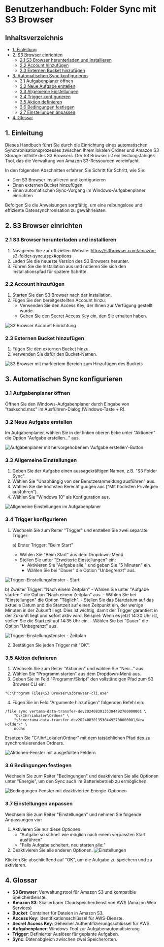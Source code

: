# Benutzerhandbuch: Folder Sync mit S3 Browser

## Inhaltsverzeichnis

- [1. Einleitung](#1-einleitung)
- [2. S3 Browser einrichten](#2-s3-browser-einrichten)
    - [2.1 S3 Browser herunterladen und installieren](#21-s3-browser-herunterladen-und-installieren)
    - [2.2 Account hinzufügen](#22-account-hinzufugen)
    - [2.3 Externen Bucket hinzufügen](#23-externen-bucket-hinzufugen)
- [3. Automatischen Sync konfigurieren](#3-automatischen-sync-konfigurieren)
    - [3.1 Aufgabenplaner öffnen](#31-aufgabenplaner-offnen)
    - [3.2 Neue Aufgabe erstellen](#32-neue-aufgabe-erstellen)
    - [3.3 Allgemeine Einstellungen](#33-allgemeine-einstellungen)
    - [3.4 Trigger konfigurieren](#34-trigger-konfigurieren)
    - [3.5 Aktion definieren](#35-aktion-definieren)
    - [3.6 Bedingungen festlegen](#36-bedingungen-festlegen)
    - [3.7 Einstellungen anpassen](#37-einstellungen-anpassen)
- [4. Glossar](#4-glossar)

## 1. Einleitung

Dieses Handbuch führt Sie durch die Einrichtung eines automatischen Synchronisationsprozesses zwischen Ihrem lokalen Ordner und Amazon S3 Storage mithilfe des S3 Browsers. Der S3 Browser ist ein leistungsfähiges Tool, das die Verwaltung von Amazon S3-Ressourcen vereinfacht.

In den folgenden Abschnitten erfahren Sie Schritt für Schritt, wie Sie:
- Den S3 Browser installieren und konfigurieren
- Einen externen Bucket hinzufügen
- Einen automatischen Sync-Vorgang im Windows-Aufgabenplaner einrichten

Befolgen Sie die Anweisungen sorgfältig, um eine reibungslose und effiziente Datensynchronisation zu gewährleisten.

## 2. S3 Browser einrichten

### 2.1 S3 Browser herunterladen und installieren

1. Navigieren Sie zur offiziellen Website: https://s3browser.com/amazon-s3-folder-sync.aspx#options
2. Laden Sie die neueste Version des S3 Browsers herunter.
3. Führen Sie die Installation aus und notieren Sie sich den Installationspfad für spätere Schritte.

### 2.2 Account hinzufügen

1. Starten Sie den S3 Browser nach der Installation.
2. Fügen Sie den bereitgestellten Account hinzu:
    - Verwenden Sie den Access Key, der Ihnen zur Verfügung gestellt wurde.
    - Geben Sie den Secret Access Key ein, den Sie erhalten haben.

![S3 Browser Account Einrichtung](img/folder-sync/S3_Account.png)

### 2.3 Externen Bucket hinzufügen

1. Fügen Sie den externen Bucket hinzu.
2. Verwenden Sie dafür den Bucket-Namen.

![S3 Browser mit markiertem Bereich zum Hinzufügen des Buckets](img/folder-sync/External_Bucket.png)

## 3. Automatischen Sync konfigurieren

### 3.1 Aufgabenplaner öffnen

Öffnen Sie den Windows-Aufgabenplaner durch Eingabe von "taskschd.msc" im Ausführen-Dialog (Windows-Taste + R).

### 3.2 Neue Aufgabe erstellen

Im Aufgabenplaner, wählen Sie in der linken oberen Ecke unter "Aktionen" die Option "Aufgabe erstellen..." aus.

![Aufgabenplaner mit hervorgehobenem 'Aufgabe erstellen'-Button](img/folder-sync/Aufgabenplaner_Aufgabe_Erstellen.png)

### 3.3 Allgemeine Einstellungen

1. Geben Sie der Aufgabe einen aussagekräftigen Namen, z.B. "S3 Folder Sync".
2. Wählen Sie "Unabhängig von der Benutzeranmeldung ausführen" aus.
3. Wählen Sie die höchsten Berechtigungen aus ("Mit höchsten Privilegien ausführen").
4. Wählen Sie "Windows 10" als Konfiguration aus.

![Allgemeine Einstellungen im Aufgabenplaner](img/folder-sync/Aufgabenplaner_Allgemein.png)

### 3.4 Trigger konfigurieren

1. Wechseln Sie zum Reiter "Trigger" und erstellen Sie zwei separate Trigger:

   a) Erster Trigger: "Beim Start"
    - Wählen Sie "Beim Start" aus dem Dropdown-Menü.
    - Stellen Sie unter "Erweiterte Einstellungen" ein:
        - Aktivieren Sie "Aufgabe alle:" und geben Sie "5 Minuten" ein.
        - Wählen Sie bei "Dauer" die Option "Unbegrenzt" aus.

![Trigger-Einstellungsfenster - Start](img/folder-sync/Aufgabenplaner_Trigger_Start.png)

   b) Zweiter Trigger: "Nach einem Zeitplan"
    - Wählen Sie unter "Aufgabe starten:" die Option "Nach einem Zeitplan" aus.
    - Wählen Sie bei "Einstellungen" die Option "Täglich".
    - Stellen Sie das Startdatum auf das aktuelle Datum und die Startzeit auf einen Zeitpunkt ein, der wenige Minuten in der Zukunft liegt. Dies ist wichtig, damit der Trigger garantiert in der Zukunft liegt und sofort aktiv wird.
      Beispiel: Wenn es jetzt 14:30 Uhr ist, stellen Sie die Startzeit auf 14:35 Uhr ein.
    - Wählen Sie bei "Dauer" die Option "Unbegrenzt" aus.

![Trigger-Einstellungsfenster - Zeitplan](img/folder-sync/Aufgabenplaner_Trigger_Zeitplan.png)

2. Bestätigen Sie jeden Trigger mit "OK".

### 3.5 Aktion definieren

1. Wechseln Sie zum Reiter "Aktionen" und wählen Sie "Neu..." aus.
2. Wählen Sie "Programm starten" aus dem Dropdown-Menü aus.
3. Geben Sie im Feld "Programm/Skript" den vollständigen Pfad zum S3 Browser CLI ein:
```
"C:\Program Files\S3 Browser\s3browser-cli.exe"
```
4. Fügen Sie im Feld "Argumente hinzufügen" folgenden Befehl ein:
```
/file sync vertama-data-transfer-dev20240830135304492700000001 \
    "C:\Ihr\Lokaler\Ordner" \
    "s3:vertama-data-transfer-dev20240830135304492700000001/New Folder/" \
    ncdhs
```
   Ersetzen Sie "C:\Ihr\Lokaler\Ordner" mit dem tatsächlichen Pfad des zu synchronisierenden Ordners.

![Aktionen-Fenster mit ausgefüllten Feldern](img/folder-sync/Aufgabenplaner_Aktion.png)


### 3.6 Bedingungen festlegen

Wechseln Sie zum Reiter "Bedingungen" und deaktivieren Sie alle Optionen unter "Energie", um den Sync auch im Batteriebetrieb zu ermöglichen.

![Bedingungen-Fenster mit deaktivierten Energie-Optionen](img/folder-sync/Aufgabenplaner_Energie.png)

### 3.7 Einstellungen anpassen

Wechseln Sie zum Reiter "Einstellungen" und nehmen Sie folgende Anpassungen vor:

1. Aktivieren Sie nur diese Optionen:
    - "Aufgabe so schnell wie möglich nach einem verpassten Start ausführen"
    - "Falls Aufgabe scheitert, neu starten alle:"
2. Deaktivieren Sie alle anderen Optionen.
![Einstellungen](img/folder-sync/Aufgabenplaner_Einstellungen.png)


Klicken Sie abschließend auf "OK", um die Aufgabe zu speichern und zu aktivieren.

## 4. Glossar

- **S3 Browser**: Verwaltungstool für Amazon S3 und kompatible Speicherdienste.
- **Amazon S3**: Skalierbarer Cloudspeicherdienst von AWS (Amazon Web Services)
- **Bucket**: Container für Dateien in Amazon S3.
- **Access Key**: Identifikationsschlüssel für AWS-Dienste.
- **Secret Access Key**: Geheimer Authentifizierungsschlüssel für AWS.
- **Aufgabenplaner**: Windows-Tool zur Aufgabenautomatisierung.
- **Trigger**: Definierter Auslöser für geplante Aufgaben.
- **Sync**: Datenabgleich zwischen zwei Speicherorten.
